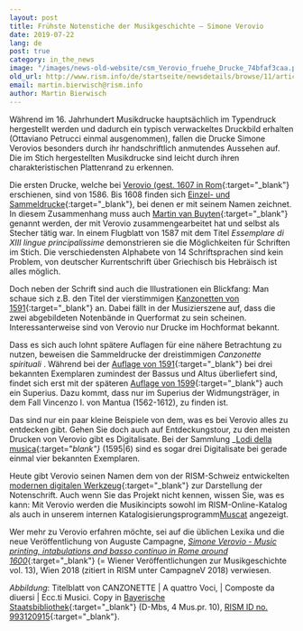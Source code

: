 ```yaml
---
layout: post
title: Frühste Notenstiche der Musikgeschichte – Simone Verovio
date: 2019-07-22
lang: de
post: true
category: in_the_news
image: "/images/news-old-website/csm_Verovio_fruehe_Drucke_74bfaf3caa.png"
old_url: http://www.rism.info/de/startseite/newsdetails/browse/11/article/64/music-historys-earliest-engraved-notes-simone-verovio.html
email: martin.bierwisch@rism.info
author: Martin Bierwisch
---
```


Während im 16. Jahrhundert Musikdrucke hauptsächlich im Typendruck hergestellt werden und dadurch ein typisch verwackeltes Druckbild erhalten (Ottaviano Petrucci einmal ausgenommen), fallen die Drucke Simone Verovios besonders durch ihr handschriftlich anmutendes Aussehen auf. Die im Stich hergestellten Musikdrucke sind leicht durch ihren charakteristischen Plattenrand zu erkennen.

Die ersten Drucke, welche bei [Verovio (gest. 1607 in Rom](https://opac.rism.info/search?id=pe30092268&Language=en){:target="_blank"} erschienen, sind von 1586. Bis 1608 finden sich [Einzel- und Sammeldrucke](https://opac.rism.info/search?View=rism&q=Verovio+simone){:target="_blank"}, bei denen er mit seinem Namen zeichnet. In diesem Zusammenhang muss auch [Martin van Buyten](https://opac.rism.info/search?View=rism&q=Buyten+Martin&Language=en){:target="_blank"} genannt werden, der mit Verovio zusammengearbeitet hat und selbst als Stecher tätig war. In einem Flugblatt von 1587 mit dem Titel _Essemplare di XIII lingue principalissime_ demonstrieren sie die Möglichkeiten für Schriften im Stich. Die verschiedensten Alphabete von 14 Schriftsprachen sind kein Problem, von deutscher Kurrentschrift über Griechisch bis Hebräisch ist alles möglich.

Doch neben der Schrift sind auch die Illustrationen ein Blickfang: Man schaue sich z.B. den Titel der vierstimmigen [Kanzonetten von 1591](https://opac.rism.info/search?id=993120915&View=rism&Language=en){:target="_blank"} an. Dabei fällt in der Musizierszene auf, dass die zwei abgebildeten Notenbände in Querformat zu sein scheinen. Interessanterweise sind von Verovio nur Drucke im Hochformat bekannt.

Dass es sich auch lohnt spätere Auflagen für eine nähere Betrachtung zu nutzen, beweisen die Sammeldrucke der dreistimmigen _Canzonette spirituali_ . Während bei der [Auflage von 1591](https://opac.rism.info/search?id=993120916){:target="_blank"} bei drei bekannten Exemplaren zumindest der Bassus und Altus überliefert sind, findet sich erst mit der späteren [Auflage von 1599](https://opac.rism.info/search?id=993121081){:target="_blank"} auch ein Superius. Dazu kommt, dass nur im Superius der Widmungsträger, in dem Fall Vincenzo I. von Mantua (1562-1612), zu finden ist.

Das sind nur ein paar kleine Beispiele von dem, was es bei Verovio alles zu entdecken gibt. Gehen Sie doch auch auf Entdeckungstour, zu den meisten Drucken von Verovio gibt es Digitalisate. Bei der Sammlung _[Lodi della musica](https://opac.rism.info/search?id=993122166&View=rism&Language=en){:target="_blank"}_ (1595|6) sind es sogar drei Digitalisate bei gerade einmal vier bekannten Exemplaren.

Heute gibt Verovio seinen Namen dem von der RISM-Schweiz entwickelten [modernen digitalen Werkzeug](http://www.verovio.org/index.xhtml){:target="_blank"} zur Darstellung der Notenschrift. Auch wenn Sie das Projekt nicht kennen, wissen Sie, was es kann: Mit Verovio werden die Musikincipts sowohl im RISM-Online-Katalog als auch in unserem internen Katalogisierungsprogramm[Muscat](/community/muscat.html) angezeigt.

Wer mehr zu Verovio erfahren möchte, sei auf die üblichen Lexika und die neue Veröffentlichung von Auguste Campagne, [_Simone Verovio - Music printing, intabulations and basso continuo in Rome around 1600_](http://www.boehlau-verlag.com/978-3-205-20506-7.html){:target="_blank"} (= Wiener Veröffentlichungen zur Musikgeschichte vol. 13), Wien 2018 (zitiert in RISM unter CampagneV 2018) verwiesen.

_Abbildung_: Titelblatt von CANZONETTE | A quattro Voci, | Composte da diuersi | Ecc.ti Musici. Copy in [Bayerische Staatsbibliothek](http://nbn-resolving.de/urn/resolver.pl?urn=urn:nbn:de:bvb:12-bsb00074058-8){:target="_blank"} (D-Mbs, 4 Mus.pr. 10), [RISM ID no. 993120915](https://opac.rism.info/search?id=993120915){:target="_blank"}.